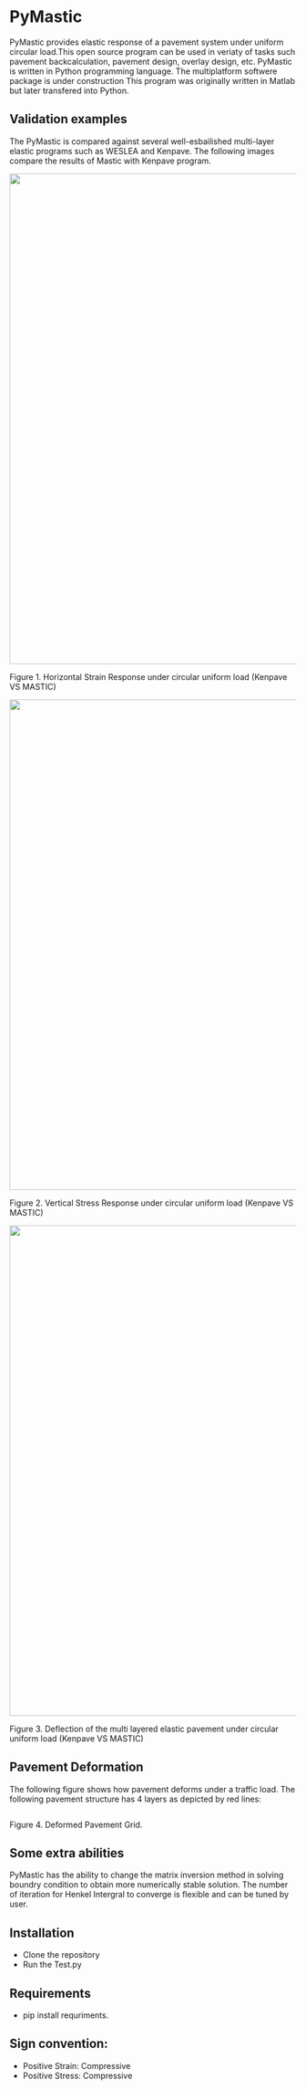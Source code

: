 # PyMastic
PyMastic provides elastic response of a pavement system under uniform circular load.This open source program can be used in veriaty of tasks such pavement backcalculation, pavement design, overlay design, etc. PyMastic is written in Python programming language. The multiplatform softwere package is under construction
This program was originally written in Matlab but later transfered into Python.


## Validation examples
The PyMastic is compared against several well-esbailished multi-layer elastic programs such as WESLEA and Kenpave. The following images compare the results of Mastic with Kenpave program.

<p>
    <img src="./Images/Figure_2.png" alt align="center" height="860" width="674" >
</p>
<p>
    Figure 1. Horizontal Strain Response under circular uniform load (Kenpave VS MASTIC)
</p>



<p>
    <img src="./Images/Figure_3.png" alt align="center" height="860" width="674" >
</p>
<p>
    Figure 2. Vertical Stress Response under circular uniform load (Kenpave VS MASTIC)
</p>


<p>
    <img src="./Images/Figure_1.png" alt align="center" height="860" width="674" >
</p>
<p>
    Figure 3. Deflection of the multi layered elastic pavement under circular uniform load (Kenpave VS MASTIC)
</p>


## Pavement Deformation
The following figure shows how pavement deforms under a traffic load. The following pavement structure has 4 layers as depicted by red lines:

<p>
    <img src="./Images/Figure_4.png" alt align="center"  >
</p>
<p>
    Figure 4. Deformed Pavement Grid.
</p>

## Some extra abilities
PyMastic has the ability to change the matrix inversion method in solving boundry condition to obtain more numerically stable solution. 
The number of iteration for Henkel Intergral to converge is flexible and can be tuned by user. 

## Installation
- Clone the repository
- Run the Test.py

## Requirements
- pip install requriments.

## Sign convention:
- Positive Strain: Compressive
- Positive Stress: Compressive
